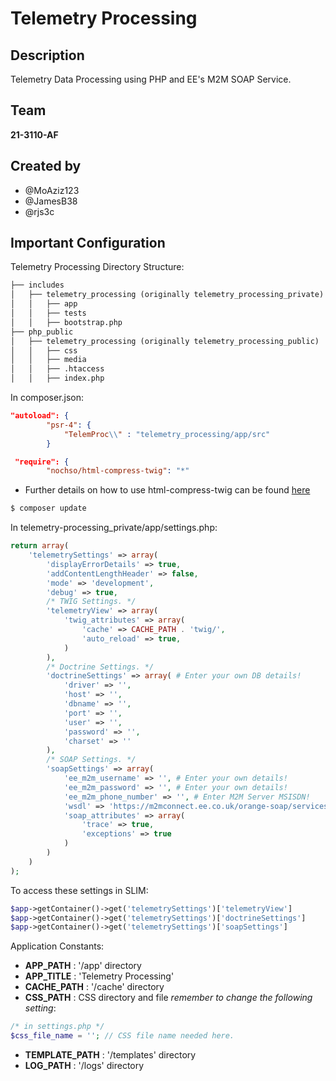 # Telemetry Processing
## Description
Telemetry Data Processing using PHP and EE's M2M SOAP Service. 
## Team
**21-3110-AF**
## Created by
* @MoAziz123
* @JamesB38
* @rjs3c
## Important Configuration
Telemetry Processing Directory Structure:
```markdown
├── includes
│   ├── telemetry_processing (originally telemetry_processing_private)
│   │   ├── app
│   │   ├── tests
│   │   ├── bootstrap.php
├── php_public
│   ├── telemetry_processing (originally telemetry_processing_public)
│   │   ├── css
│   │   ├── media
│   │   ├── .htaccess
│   │   ├── index.php
```
In composer.json:
```json
"autoload": {
        "psr-4": {
            "TelemProc\\" : "telemetry_processing/app/src"
        }
```
```json
 "require": {
        "nochso/html-compress-twig": "*"
```
* Further details on how to use html-compress-twig can be found [here](https://github.com/nochso/html-compress-twig)
```bash
$ composer update
```
In telemetry-processing_private/app/settings.php:
```php
return array(
    'telemetrySettings' => array(
        'displayErrorDetails' => true,
        'addContentLengthHeader' => false,
        'mode' => 'development',
        'debug' => true,
        /* TWIG Settings. */
        'telemetryView' => array(
            'twig_attributes' => array(
                'cache' => CACHE_PATH . 'twig/',
                'auto_reload' => true,
            )
        ),
        /* Doctrine Settings. */
        'doctrineSettings' => array( # Enter your own DB details!
            'driver' => '',
            'host' => '',
            'dbname' => '',
            'port' => '',
            'user' => '',
            'password' => '',
            'charset' => ''
        ),
        /* SOAP Settings. */
        'soapSettings' => array(
            'ee_m2m_username' => '', # Enter your own details!
            'ee_m2m_password' => '', # Enter your own details!
            'ee_m2m_phone_number' => '', # Enter M2M Server MSISDN!
            'wsdl' => 'https://m2mconnect.ee.co.uk/orange-soap/services/MessageServiceByCountry?wsdl',
            'soap_attributes' => array(
                'trace' => true,
                'exceptions' => true
            )
        )
    )
);
```
To access these settings in SLIM:
```php
$app->getContainer()->get('telemetrySettings')['telemetryView']
$app->getContainer()->get('telemetrySettings')['doctrineSettings']
$app->getContainer()->get('telemetrySettings')['soapSettings']
```
Application Constants:
* **APP_PATH** : '/app' directory
* **APP_TITLE** : 'Telemetry Processing'
* **CACHE_PATH** : '/cache' directory
* **CSS_PATH** : CSS directory and file
*remember to change the following setting*:
```php
/* in settings.php */
$css_file_name = ''; // CSS file name needed here.
```
* **TEMPLATE_PATH** : '/templates' directory
* **LOG_PATH** : '/logs' directory 
